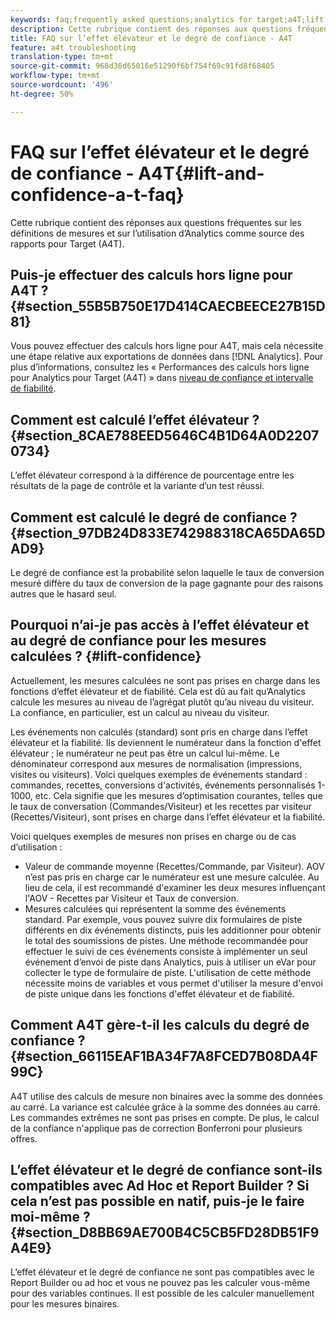 ```yaml
---
keywords: faq;frequently asked questions;analytics for target;a4T;lift;ad hoc;report builder;confidence
description: Cette rubrique contient des réponses aux questions fréquentes sur les définitions de mesures et sur l’utilisation d’Analytics comme source des rapports pour Target (A4T).
title: FAQ sur l’effet élévateur et le degré de confiance - A4T
feature: a4t troubleshooting
translation-type: tm+mt
source-git-commit: 968d36d65016e51290f6bf754f69c91fd8f68405
workflow-type: tm+mt
source-wordcount: '496'
ht-degree: 50%

---
```



# FAQ sur l’effet élévateur et le degré de confiance - A4T{#lift-and-confidence-a-t-faq}

Cette rubrique contient des réponses aux questions fréquentes sur les définitions de mesures et sur l’utilisation d’Analytics comme source des rapports pour Target (A4T).

## Puis-je effectuer des calculs hors ligne pour A4T ?{#section_55B5B750E17D414CAECBEECE27B15D81}

Vous pouvez effectuer des calculs hors ligne pour A4T, mais cela nécessite une étape relative aux exportations de données dans [!DNL Analytics]. Pour plus d’informations, consultez les « Performances des calculs hors ligne pour Analytics pour Target (A4T) » dans [niveau de confiance et intervalle de fiabilité](/help/c-reports/conversion-rate.md#concept_0D0002A1EBDF420E9C50E2A46F36629B).

## Comment est calculé l’effet élévateur ?{#section_8CAE788EED5646C4B1D64A0D22070734}

L’effet élévateur correspond à la différence de pourcentage entre les résultats de la page de contrôle et la variante d’un test réussi.

## Comment est calculé le degré de confiance ? {#section_97DB24D833E742988318CA65DA65DAD9}

Le degré de confiance est la probabilité selon laquelle le taux de conversion mesuré diffère du taux de conversion de la page gagnante pour des raisons autres que le hasard seul.

## Pourquoi n’ai-je pas accès à l’effet élévateur et au degré de confiance pour les mesures calculées ? {#lift-confidence}

Actuellement, les mesures calculées ne sont pas prises en charge dans les fonctions d’effet élévateur et de fiabilité. Cela est dû au fait qu’Analytics calcule les mesures au niveau de l’agrégat plutôt qu’au niveau du visiteur. La confiance, en particulier, est un calcul au niveau du visiteur.

Les événements non calculés (standard) sont pris en charge dans l’effet élévateur et la fiabilité. Ils deviennent le numérateur dans la fonction d&#39;effet élévateur ; le numérateur ne peut pas être un calcul lui-même. Le dénominateur correspond aux mesures de normalisation (impressions, visites ou visiteurs). Voici quelques exemples de événements standard : commandes, recettes, conversions d&#39;activités, événements personnalisés 1-1000, etc. Cela signifie que les mesures d’optimisation courantes, telles que le taux de conversation (Commandes/Visiteur) et les recettes par visiteur (Recettes/Visiteur), sont prises en charge dans l’effet élévateur et la fiabilité.

Voici quelques exemples de mesures non prises en charge ou de cas d’utilisation :

* Valeur de commande moyenne (Recettes/Commande, par Visiteur). AOV n’est pas pris en charge car le numérateur est une mesure calculée. Au lieu de cela, il est recommandé d&#39;examiner les deux mesures influençant l&#39;AOV - Recettes par Visiteur et Taux de conversion.
* Mesures calculées qui représentent la somme des événements standard. Par exemple, vous pouvez suivre dix formulaires de piste différents en dix événements distincts, puis les additionner pour obtenir le total des soumissions de pistes. Une méthode recommandée pour effectuer le suivi de ces événements consiste à implémenter un seul événement d’envoi de piste dans Analytics, puis à utiliser un eVar pour collecter le type de formulaire de piste. L&#39;utilisation de cette méthode nécessite moins de variables et vous permet d&#39;utiliser la mesure d&#39;envoi de piste unique dans les fonctions d&#39;effet élévateur et de fiabilité.

## Comment A4T gère-t-il les calculs du degré de confiance ? {#section_66115EAF1BA34F7A8FCED7B08DA4F99C}

A4T utilise des calculs de mesure non binaires avec la somme des données au carré. La variance est calculée grâce à la somme des données au carré. Les commandes extrêmes ne sont pas prises en compte. De plus, le calcul de la confiance n&#39;applique pas de correction Bonferroni pour plusieurs offres.

## L’effet élévateur et le degré de confiance sont-ils compatibles avec Ad Hoc et Report Builder ? Si cela n’est pas possible en natif, puis-je le faire moi-même ? {#section_D8BB69AE700B4C5CB5FD28DB51F9A4E9}

L’effet élévateur et le degré de confiance ne sont pas compatibles avec le Report Builder ou ad hoc et vous ne pouvez pas les calculer vous-même pour des variables continues. Il est possible de les calculer manuellement pour les mesures binaires.
